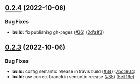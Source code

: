 ## [0.2.4](https://github.com/IBM/keyprotect-java-client/compare/0.2.3...0.2.4) (2022-10-06)


### Bug Fixes

* **build:** fix publishing gh-pages ([#36](https://github.com/IBM/keyprotect-java-client/issues/36)) ([2dfa1f3](https://github.com/IBM/keyprotect-java-client/commit/2dfa1f3cabc65139160eef5c39589b2902a9ffe7))

## [0.2.3](https://github.com/IBM/keyprotect-java-client/compare/0.2.2...0.2.3) (2022-10-06)


### Bug Fixes

* **build:** config semantic release in travis build ([#34](https://github.com/IBM/keyprotect-java-client/issues/34)) ([7bcd804](https://github.com/IBM/keyprotect-java-client/commit/7bcd804f68bde3f0592345128a54a53452a3e7b5))
* **build:** use correct branch in semantic release ([#35](https://github.com/IBM/keyprotect-java-client/issues/35)) ([5eff16e](https://github.com/IBM/keyprotect-java-client/commit/5eff16e43a007022dd9b7fab076a8643aa608ed2))
